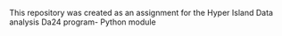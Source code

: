 This repository was created as an assignment for the Hyper Island Data analysis Da24 program- Python module
